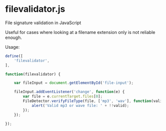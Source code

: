 # filevalidator.js
File signature validation in JavaScript

Useful for cases where looking at a filename extension only is not
reliable enough.

Usage:


```js
define([
    'filevalidator',
],

function(filevalidator) {

    var fileInput = document.getElementById('file-input');

    fileInput.addEventListener('change', function(e) {
        var file = e.currentTarget.files[0];
        FileDetector.verifyFileType(file, ['mp3', 'wav'], function(valid) {
            alert('Valid mp3 or wave file: ' + !!valid);
        });
    });

});
```

